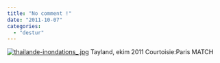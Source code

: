 ```yaml
---
title: "No comment !"
date: "2011-10-07"
categories: 
  - "destur"
---
```


[](/uploads/2011/10/thailande-inondations_.jpg "thailande-inondations_.jpg")[![thailande-inondations_.jpg](/uploads/2011/10/thailande-inondations_.jpg)](/uploads/2011/10/thailande-inondations_.jpg "thailande-inondations_.jpg") Tayland, ekim 2011 Courtoisie:Paris MATCH
